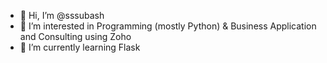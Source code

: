 - 👋 Hi, I’m @sssubash
- 👀 I’m interested in Programming (mostly Python) & Business Application and Consulting using Zoho
- 🌱 I’m currently learning Flask

<!---
sssubash/sssubash is a ✨ special ✨ repository because its `README.md` (this file) appears on your GitHub profile.
You can click the Preview link to take a look at your changes.
--->
